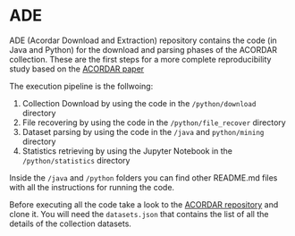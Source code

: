 # ADE

ADE (Acordar Download and Extraction) repository contains the code (in Java and Python) for the download and parsing phases of the ACORDAR collection. These are the first steps for a more complete reproducibility study based on the [ACORDAR paper](https://dome40.eu/sites/default/files/2022-11/ACORDAR%20A%20Test%20Collection%20for%20Ad%20Hoc%20Content-Based%20%28RDF%29%20Dataset%20Retrieval.pdf)

The execution pipeline is the follwoing:
1. Collection Download by using the code in the <code>/python/download</code> directory
2. File recovering by using the code in the <code>/python/file_recover</code> directory
3. Dataset parsing by using the code in the <code>/java</code> and <code>python/mining</code> directory 
4. Statistics retrieving by using the Jupyter Notebook in the <code>/python/statistics</code> directory

Inside the <code>/java</code> and <code>/python</code> folders you can find other README.md files with all the instructions for running the code. 

Before executing all the code take a look to the [ACORDAR repository](https://github.com/nju-websoft/ACORDAR) and clone it. You will need the <code>datasets.json</code> that contains the list of all the details of the collection datasets. 

